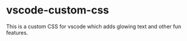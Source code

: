 # vscode-custom-css
This is a custom CSS for vscode which adds glowing text and other fun features.



